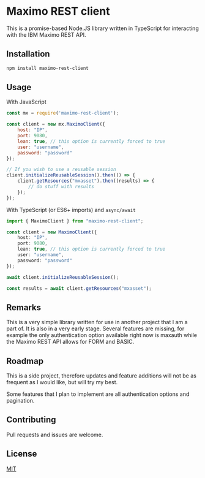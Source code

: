 # Maximo REST client

This is a promise-based Node.JS library written in TypeScript for interacting with the IBM Maximo REST API.

## Installation
```sh
npm install maximo-rest-client
```
## Usage
With JavaScript
```js
const mx = require('maximo-rest-client');

const client = new mx.MaximoClient({
    host: "IP",
    port: 9080,
    lean: true, // this option is currently forced to true
    user: "username",
    password: "password"
});

// If you wish to use a reusable session
client.initializeReusableSession().then(() => {
    client.getResources("mxasset").then((results) => {
        // do stuff with results
    });
});
```
With TypeScript (or ES6+ imports) and `async/await`
```ts
import { MaximoClient } from "maximo-rest-client";

const client = new MaximoClient({
    host: "IP",
    port: 9080,
    lean: true, // this option is currently forced to true
    user: "username",
    password: "password"
});

await client.initializeReusableSession();

const results = await client.getResources("mxasset");
```

## Remarks
This is a very simple library written for use in another project that I am a part of. It is also in a very early stage. Several features are missing, for example the only authentication option available right now is maxauth while the Maximo REST API allows for FORM and BASIC.

## Roadmap
This is a side project, therefore updates and feature additions will not be as frequent as I would like, but will try my best. 

Some features that I plan to implement are all authentication options and pagination.

## Contributing
Pull requests and issues are welcome.

## License
[MIT](https://choosealicense.com/licenses/mit/)
